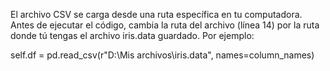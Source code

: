 El archivo CSV se carga desde una ruta específica en tu computadora. Antes de ejecutar el código, cambia la ruta del archivo (línea 14) por la ruta donde tú tengas el archivo iris.data guardado. Por ejemplo:

self.df = pd.read_csv(r"D:\Mis archivos\iris.data", names=column_names)

